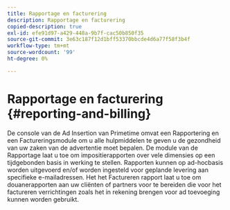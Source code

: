 ```yaml
---
title: Rapportage en facturering
description: Rapportage en facturering
copied-description: true
exl-id: efe91d97-a429-448a-9b7f-cac50b850f35
source-git-commit: 3e63c187f12d1bff53370bbcde4d6a77f58f3b4f
workflow-type: tm+mt
source-wordcount: '99'
ht-degree: 0%

---
```


# Rapportage en facturering {#reporting-and-billing}

De console van de Ad Insertion van Primetime omvat een Rapportering en een Factureringsmodule om u alle hulpmiddelen te geven u de gezondheid van uw zaken van de advertentie moet bepalen. De module van de Rapportage laat u toe om impositierapporten over vele dimensies op een tijdgebonden basis in werking te stellen. Rapporten kunnen op ad-hocbasis worden uitgevoerd en/of worden ingesteld voor geplande levering aan specifieke e-mailadressen. Het het Factureren rapport laat u toe om douanerapporten aan uw cliënten of partners voor te bereiden die voor het factureren verrichtingen zoals het in rekening brengen voor ad toevoeging kunnen worden gebruikt.
